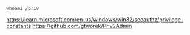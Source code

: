 `whoami /priv`

https://learn.microsoft.com/en-us/windows/win32/secauthz/privilege-constants
https://github.com/gtworek/Priv2Admin